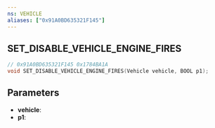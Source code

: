 ```yaml
---
ns: VEHICLE
aliases: ["0x91A0BD635321F145"]
---
```

## SET_DISABLE_VEHICLE_ENGINE_FIRES

```c
// 0x91A0BD635321F145 0x1784BA1A
void SET_DISABLE_VEHICLE_ENGINE_FIRES(Vehicle vehicle, BOOL p1);
```

## Parameters
* **vehicle**: 
* **p1**: 

